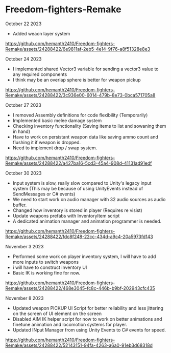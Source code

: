 # Freedom-fighters-Remake
October 22 2023
  - Added weaon layer system
    
https://github.com/hemanth2410/Freedom-fighters-Remake/assets/24288422/6e9811af-2eb5-4e14-9f76-a8f51328e8e3

October 24 2023
  - I implemented shared Vector3 variable for sending a vector3 value to any required components
  - I think may be an overlap sphere is better for weapon pickup

https://github.com/hemanth2410/Freedom-fighters-Remake/assets/24288422/3c936e00-6014-479b-8e73-0bca571705a8

October 27 2023
  - I removed Assembly definitions for code flexibility (Temporarily)
  - Implemented basic melee damage system
  - Checking inventory functionality (Saving items to list and sowaning them in hand)
  - Have to work on persistant weapon data like saving ammo count and flushing it if weapon is dropped.
  - Need to implement drop / swap system.

https://github.com/hemanth2410/Freedom-fighters-Remake/assets/24288422/a427ba16-5cd3-45a4-908d-41131ad91edf

October 30 2023
  - Input system is slow, really slow compared to Unity's legacy input system (This may be because of using UnityEvents instead of SendMessages or C# events)
  - We need to start work on audio manager with 32 audio sources as audio buffer.
  - Changed how inventory is stored in player (Requires re visist)
  - Update weapons prefabs with InventoryItem script
  - A dedicated animation manager and animation programmer is needed.

https://github.com/hemanth2410/Freedom-fighters-Remake/assets/24288422/fdc8f248-22cc-434d-a9c4-20a5973fd143

November 3 2023
  - Performed some work on player inventory system, I will have to add more inputs to switch weapons
  - i will have to construct inventory UI
  - Basic IK is working fine for now.

https://github.com/hemanth2410/Freedom-fighters-Remake/assets/24288422/468e3045-fc8c-446b-b9bf-202943cfc435

November 8 2023
  - Updated weapon PICKUP UI Script for better reliability and less jittering on the screen of UI element on the screen
  - Disabled AIM IK helper script for now to work on better animations and finetune animation and locomotion systems for player.
  - Updated INput Manager from using Unity Events to C# events for speed.

https://github.com/hemanth2410/Freedom-fighters-Remake/assets/24288422/52143151-94fa-4263-a6a0-91eb3d68318d


